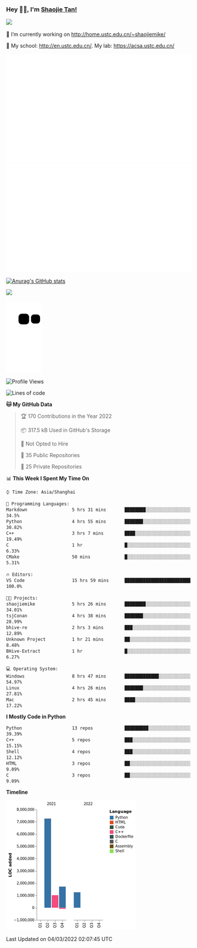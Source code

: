

<!--
**Kirrito-k423/Kirrito-k423** is a ✨ _special_ ✨ repository because its `README.md` (this file) appears on your GitHub profile.

Here are some ideas to get you started:

- 🔭 I’m currently working on ...
- 🌱 I’m currently learning ...
- 👯 I’m looking to collaborate on ...
- 🤔 I’m looking for help with ...
- 💬 Ask me about ...
- 📫 How to reach me: ...
- 😄 Pronouns: ...
- ⚡ Fun fact: ...
-->
### Hey 👋🏽, I'm [Shaojie Tan!](http://home.ustc.edu.cn/~shaojiemike/about)

![](https://visitor-badge.glitch.me/badge?page_id=Kirrito-k423.Kirrito-k423)

🔭 I’m currently working on http://home.ustc.edu.cn/~shaojiemike/

👯 My school: http://en.ustc.edu.cn/. My lab: https://acsa.ustc.edu.cn/

![](https://github.com/Kirrito-k423/github-stats/blob/master/generated/overview.svg)
![](https://github.com/Kirrito-k423/github-stats/blob/master/generated/languages.svg)

[![Anurag's GitHub stats](https://github-readme-stats.vercel.app/api?username=Kirrito-k423&theme=flag-india&show_icons=true&hide=stars,prs,issues,contribs)](https://github.com/anuraghazra/github-readme-stats)

![](https://github-profile-summary-cards.vercel.app/api/cards/profile-details?username=Kirrito-k423&theme=vue)

![snake gif](https://github.com/Kirrito-k423/Kirrito-k423/blob/output/github-contribution-grid-snake.svg)

<!--START_SECTION:waka-->
![Profile Views](http://img.shields.io/badge/Profile%20Views-0-blue)

![Lines of code](https://img.shields.io/badge/From%20Hello%20World%20I%27ve%20Written-11%20Million%20lines%20of%20code-blue)

**🐱 My GitHub Data** 

> 🏆 170 Contributions in the Year 2022
 > 
> 📦 317.5 kB Used in GitHub's Storage 
 > 
> 🚫 Not Opted to Hire
 > 
> 📜 35 Public Repositories 
 > 
> 🔑 25 Private Repositories  
 > 
📊 **This Week I Spent My Time On** 

```text
⌚︎ Time Zone: Asia/Shanghai

💬 Programming Languages: 
Markdown                 5 hrs 31 mins       ████████░░░░░░░░░░░░░░░░░   34.5% 
Python                   4 hrs 55 mins       ███████░░░░░░░░░░░░░░░░░░   30.82% 
C++                      3 hrs 7 mins        ████░░░░░░░░░░░░░░░░░░░░░   19.49% 
C                        1 hr                █░░░░░░░░░░░░░░░░░░░░░░░░   6.33% 
CMake                    50 mins             █░░░░░░░░░░░░░░░░░░░░░░░░   5.31%

🔥 Editors: 
VS Code                  15 hrs 59 mins      █████████████████████████   100.0%

🐱‍💻 Projects: 
shaojiemike              5 hrs 26 mins       ████████░░░░░░░░░░░░░░░░░   34.01% 
tsjConan                 4 hrs 38 mins       ███████░░░░░░░░░░░░░░░░░░   28.99% 
bhive-re                 2 hrs 3 mins        ███░░░░░░░░░░░░░░░░░░░░░░   12.89% 
Unknown Project          1 hr 21 mins        ██░░░░░░░░░░░░░░░░░░░░░░░   8.48% 
BHive-Extract            1 hr                █░░░░░░░░░░░░░░░░░░░░░░░░   6.27%

💻 Operating System: 
Windows                  8 hrs 47 mins       █████████████░░░░░░░░░░░░   54.97% 
Linux                    4 hrs 26 mins       ███████░░░░░░░░░░░░░░░░░░   27.81% 
Mac                      2 hrs 45 mins       ████░░░░░░░░░░░░░░░░░░░░░   17.22%

```

**I Mostly Code in Python** 

```text
Python                   13 repos            █████████░░░░░░░░░░░░░░░░   39.39% 
C++                      5 repos             ███░░░░░░░░░░░░░░░░░░░░░░   15.15% 
Shell                    4 repos             ███░░░░░░░░░░░░░░░░░░░░░░   12.12% 
HTML                     3 repos             ██░░░░░░░░░░░░░░░░░░░░░░░   9.09% 
C                        3 repos             ██░░░░░░░░░░░░░░░░░░░░░░░   9.09%

```


**Timeline**

![Chart not found](https://raw.githubusercontent.com/Kirrito-k423/Kirrito-k423/main/charts/bar_graph.png) 


 Last Updated on 04/03/2022 02:07:45 UTC
<!--END_SECTION:waka-->

